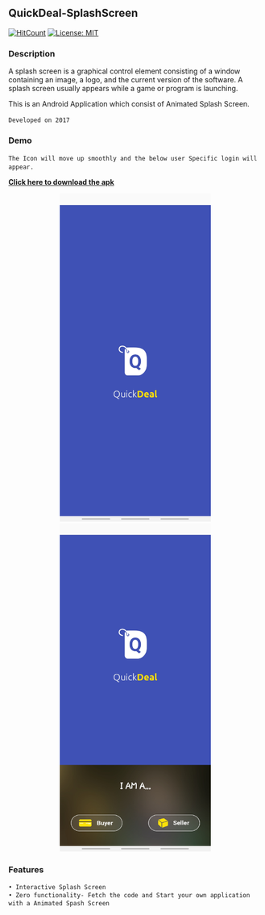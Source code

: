## QuickDeal-SplashScreen


[![HitCount](http://hits.dwyl.com/Souravdey777/Souravdey777/QuickDeal-SplashScreen.svg)](http://hits.dwyl.com/Souravdey777/Souravdey777/QuickDeal-SplashScreen)
[![License: MIT](https://img.shields.io/badge/License-MIT-yellow.svg?style=flat)](https://opensource.org/licenses/MIT)

### Description

A splash screen is a graphical control element consisting of a window containing an image, a logo, and the current version of the software. A splash screen usually appears while a game or program is launching.

This is an Android Application which consist of Animated Splash Screen.

`Developed on 2017`

### Demo

`The Icon will move up smoothly and the below user Specific login will appear.`

**[Click here to download the apk](https://drive.google.com/file/d/0BxyUEpBbbGBjSU9udnFQNTd2SUU/view?usp=sharing)**
<a href="https://drive.google.com/file/d/0BxyUEpBbbGBjSU9udnFQNTd2SUU/view?usp=sharing" target="_blank">
	<p align="center">
  		<img src="./Screenshot1.jpg" width="300" title="QuickDeal-SplashScreen" alt="QuickDeal-SplashScreen">       <img src="./Screenshot2.jpg" width="300" title="QuickDeal-SplashScreen" alt="QuickDeal-SplashScreen">
	</p>
</a>



### Features

	• Interactive Splash Screen 
	• Zero functionality- Fetch the code and Start your own application with a Animated Spash Screen 
